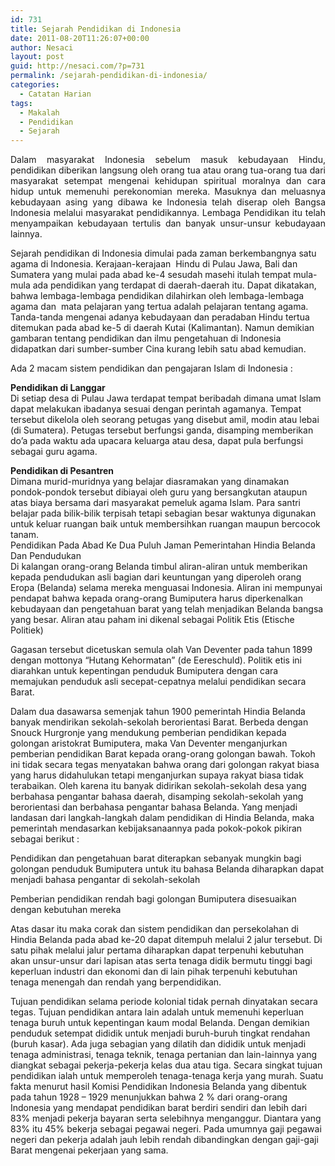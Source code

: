 ```yaml
---
id: 731
title: Sejarah Pendidikan di Indonesia
date: 2011-08-20T11:26:07+00:00
author: Nesaci
layout: post
guid: http://nesaci.com/?p=731
permalink: /sejarah-pendidikan-di-indonesia/
categories:
  - Catatan Harian
tags:
  - Makalah
  - Pendidikan
  - Sejarah
---
```

<p style="text-align: justify;">
  Dalam masyarakat Indonesia sebelum masuk kebudayaan Hindu, pendidikan diberikan langsung oleh orang tua atau orang tua-orang tua dari masyarakat setempat mengenai kehidupan spiritual moralnya dan cara hidup untuk memenuhi perekonomian mereka. Masuknya dan meluasnya kebudayaan asing yang dibawa ke Indonesia telah diserap oleh Bangsa Indonesia melalui masyarakat pendidikannya. Lembaga Pendidikan itu telah menyampaikan kebudayaan tertulis dan banyak unsur-unsur kebudayaan lainnya.
</p>

Sejarah pendidikan di Indonesia dimulai pada zaman berkembangnya satu agama di Indonesia. Kerajaan-kerajaan  Hindu di Pulau Jawa, Bali dan Sumatera yang mulai pada abad ke-4 sesudah masehi itulah tempat mula-mula ada pendidikan yang terdapat di daerah-daerah itu. Dapat dikatakan, bahwa lembaga-lembaga pendidikan dilahirkan oleh lembaga-lembaga agama dan  mata pelajaran yang tertua adalah pelajaran tentang agama. Tanda-tanda mengenai adanya kebudayaan dan peradaban Hindu tertua ditemukan pada abad ke-5 di daerah Kutai (Kalimantan). Namun demikian gambaran tentang pendidikan dan ilmu pengetahuan di Indonesia didapatkan dari sumber-sumber Cina kurang lebih satu abad kemudian.

Ada 2 macam sistem pendidikan dan pengajaran Islam di Indonesia :

**Pendidikan di Langgar**  
Di setiap desa di Pulau Jawa terdapat tempat beribadah dimana umat Islam dapat melakukan ibadanya sesuai dengan perintah agamanya. Tempat tersebut dikelola oleh seorang petugas yang disebut amil, modin atau lebai (di Sumatera). Petugas tersebut berfungsi ganda, disamping memberikan do’a pada waktu ada upacara keluarga atau desa, dapat pula berfungsi sebagai guru agama.

**Pendidikan di Pesantren**  
Dimana murid-muridnya yang belajar diasramakan yang dinamakan pondok-pondok tersebut dibiayai oleh guru yang bersangkutan ataupun atas biaya bersama dari masyarakat pemeluk agama Islam. Para santri belajar pada bilik-bilik terpisah tetapi sebagian besar waktunya digunakan untuk keluar ruangan baik untuk membersihkan ruangan maupun bercocok tanam.  
Pendidikan Pada Abad Ke Dua Puluh Jaman Pemerintahan Hindia Belanda Dan Pendudukan  
Di kalangan orang-orang Belanda timbul aliran-aliran untuk memberikan kepada pendudukan asli bagian dari keuntungan yang diperoleh orang Eropa (Belanda) selama mereka menguasai Indonesia. Aliran ini mempunyai pendapat bahwa kepada orang-orang Bumiputera harus diperkenalkan kebudayaan dan pengetahuan barat yang telah menjadikan Belanda bangsa yang besar. Aliran atau paham ini dikenal sebagai Politik Etis (Etische Politiek)

Gagasan tersebut dicetuskan semula olah Van Deventer pada tahun 1899 dengan mottonya “Hutang Kehormatan” (de Eereschuld). Politik etis ini diarahkan untuk kepentingan penduduk Bumiputera dengan cara memajukan penduduk asli secepat-cepatnya melalui pendidikan secara Barat.

Dalam dua dasawarsa semenjak tahun 1900 pemerintah Hindia Belanda banyak mendirikan sekolah-sekolah berorientasi Barat. Berbeda dengan Snouck Hurgronje yang mendukung pemberian pendidikan kepada golongan aristokrat Bumiputera, maka Van Deventer menganjurkan pemberian pendidikan Barat kepada orang-orang golongan bawah. Tokoh ini tidak secara tegas menyatakan bahwa orang dari golongan rakyat biasa yang harus didahulukan tetapi menganjurkan supaya rakyat biasa tidak terabaikan. Oleh karena itu banyak didirikan sekolah-sekolah desa yang berbahasa pengantar bahasa daerah, disamping sekolah-sekolah yang berorientasi dan berbahasa pengantar bahasa Belanda. Yang menjadi landasan dari langkah-langkah dalam pendidikan di Hindia Belanda, maka pemerintah mendasarkan kebijaksanaannya pada pokok-pokok pikiran sebagai berikut :

Pendidikan dan pengetahuan barat diterapkan sebanyak mungkin bagi golongan penduduk Bumiputera untuk itu bahasa Belanda diharapkan dapat menjadi bahasa pengantar di sekolah-sekolah

Pemberian pendidikan rendah bagi golongan Bumiputera disesuaikan dengan kebutuhan mereka

Atas dasar itu maka corak dan sistem pendidikan dan persekolahan di Hindia Belanda pada abad ke-20 dapat ditempuh melalui 2 jalur tersebut. Di satu pihak melalui jalur pertama diharapkan dapat terpenuhi kebutuhan akan unsur-unsur dari lapisan atas serta tenaga didik bermutu tinggi bagi keperluan industri dan ekonomi dan di lain pihak terpenuhi kebutuhan tenaga menengah dan rendah yang berpendidikan.

Tujuan pendidikan selama periode kolonial tidak pernah dinyatakan secara tegas. Tujuan pendidikan antara lain adalah untuk memenuhi keperluan tenaga buruh untuk kepentingan kaum modal Belanda. Dengan demikian penduduk setempat dididik untuk menjadi buruh-buruh tingkat rendahan (buruh kasar). Ada juga sebagian yang dilatih dan dididik untuk menjadi tenaga administrasi, tenaga teknik, tenaga pertanian dan lain-lainnya yang diangkat sebagai pekerja-pekerja kelas dua atau tiga. Secara singkat tujuan pendidikan ialah untuk memperoleh tenaga-tenaga kerja yang murah. Suatu fakta menurut hasil Komisi Pendidikan Indonesia Belanda yang dibentuk pada tahun 1928 – 1929 menunjukkan bahwa 2 % dari orang-orang Indonesia yang mendapat pendidikan barat berdiri sendiri dan lebih dari  83% menjadi pekerja bayaran serta selebihnya menganggur. Diantara yang 83% itu 45% bekerja sebagai pegawai negeri. Pada umumnya gaji pegawai negeri dan pekerja adalah jauh lebih rendah dibandingkan dengan gaji-gaji Barat mengenai pekerjaan yang sama.